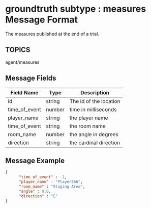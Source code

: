 # groundtruth subtype : measures Message Format
The measures published at the end of a trial.  

## TOPICS

agent/measures

## Message Fields

| Field Name | Type | Description|
 --- | --- | ---
| id | string | The id of the location
| time_of_event | number | time in milliseconds 
| player_name | string | the player name 
| time_of_event | string | the room name
| room_name | number | the angle in degrees
| direction | string | the cardinal direction 

## Message Example

```json
{
      "time_of_event" : -1,
      "player_name" : "Player866",
      "room_name" : "Staging Area",
      "angle" : 0.0,
      "direction" : "E"
}
